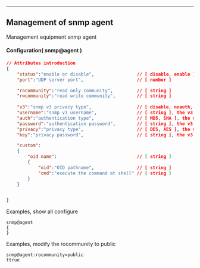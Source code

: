 
***
## Management of snmp agent
Management equipment snmp agent

#### Configuration( snmp@agent )

```json
// Attributes introduction 
{
    "status":"enable or disable",                // [ disable, enable ]
    "port":"UDP server port",                    // [ number ]

    "rocommunity":"read only community",         // [ string ]
    "rwcommunity":"read write community",        // [ string ]
    
    "v3":"snmp v3 privacy type",                 // [ disable, noauth, auth, privacy ]
    "username":"snmp v3 username",               // [ string ], the v3 must be "auth" or "privacy"
    "auth":"authentication type",                // [ MD5, SHA ], the v3 must be "auth" or "privacy"
    "password":"authentication password",        // [ string ], the v3 must be "auth" or "privacy"
    "privacy":"privacy type",                    // [ DES, AES ], the v3 must be "privacy"
    "key":"privacy password",                    // [ string ], the v3 must be "privacy"

    "custom":
    {
        "oid name":                              // [ string ]
        {
            "oid":"OID pathname",                // [ string ]
            "cmd":"execute the command at shell" // [ string ]
        }
    }


}
```
Examples, show all configure
```shell
snmp@agent
{
}
```  
Examples, modify the rocommunity to public
```shell
snmp@agent:rocommunity=public
ttrue
```  




